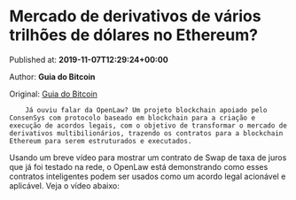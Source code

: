 
# Mercado de derivativos de vários trilhões de dólares no Ethereum?

Published at: **2019-11-07T12:29:24+00:00**

Author: **Guia do Bitcoin**

Original: [Guia do Bitcoin](https://guiadobitcoin.com.br/mercado-derivativos-dolares-eth-ethereum/)


        Já ouviu falar da OpenLaw? Um projeto blockchain apoiado pelo ConsenSys com protocolo baseado em blockchain para a criação e execução de acordos legais, com o objetivo de transformar o mercado de derivativos multibilionários, trazendo os contratos para a blockchain Ethereum para serem estruturados e executados.
      
Usando um breve vídeo para mostrar um contrato de Swap de taxa de juros que já foi testado na rede, o OpenLaw está demonstrando como esses contratos inteligentes podem ser usados ​​como um acordo legal acionável e aplicável. Veja o vídeo abaixo:
